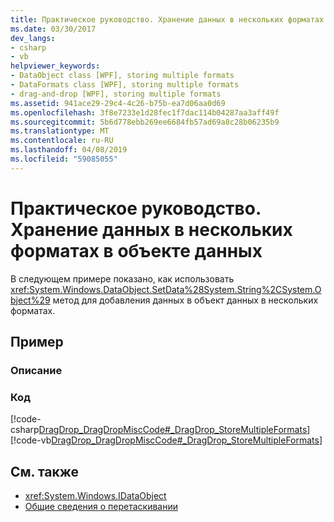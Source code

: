 ```yaml
---
title: Практическое руководство. Хранение данных в нескольких форматах в объекте данных
ms.date: 03/30/2017
dev_langs:
- csharp
- vb
helpviewer_keywords:
- DataObject class [WPF], storing multiple formats
- DataFormats class [WPF], storing multiple formats
- drag-and-drop [WPF], storing multiple formats
ms.assetid: 941ace29-29c4-4c26-b75b-ea7d06aa0d69
ms.openlocfilehash: 3f8e7233e1d28fec1f7dac114b04287aa3aff49f
ms.sourcegitcommit: 5b6d778ebb269ee6684fb57ad69a8c28b06235b9
ms.translationtype: MT
ms.contentlocale: ru-RU
ms.lasthandoff: 04/08/2019
ms.locfileid: "59085055"
---
```

# <a name="how-to-store-multiple-data-formats-in-a-data-object"></a>Практическое руководство. Хранение данных в нескольких форматах в объекте данных
В следующем примере показано, как использовать <xref:System.Windows.DataObject.SetData%28System.String%2CSystem.Object%29> метод для добавления данных в объект данных в нескольких форматах.  
  
## <a name="example"></a>Пример  
  
### <a name="description"></a>Описание  
  
### <a name="code"></a>Код  
 [!code-csharp[DragDrop_DragDropMiscCode#_DragDrop_StoreMultipleFormats](~/samples/snippets/csharp/VS_Snippets_Wpf/DragDrop_DragDropMiscCode/CSharp/Window1.xaml.cs#_dragdrop_storemultipleformats)]
 [!code-vb[DragDrop_DragDropMiscCode#_DragDrop_StoreMultipleFormats](~/samples/snippets/visualbasic/VS_Snippets_Wpf/DragDrop_DragDropMiscCode/visualbasic/window1.xaml.vb#_dragdrop_storemultipleformats)]  
  
## <a name="see-also"></a>См. также

- <xref:System.Windows.IDataObject>
- [Общие сведения о перетаскивании](drag-and-drop-overview.md)
